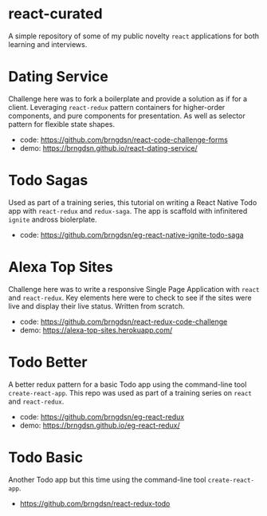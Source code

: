 # react-curated

A simple repository of some of my public novelty `react` applications for both learning and interviews.

# Dating Service

Challenge here was to fork a boilerplate and provide a solution as if for a client. Leveraging `react-redux` pattern containers for higher-order components, and pure components for presentation. As well as selector pattern for flexible state shapes.

  * code: https://github.com/brngdsn/react-code-challenge-forms
  * demo: https://brngdsn.github.io/react-dating-service/

# Todo Sagas

Used as part of a training series, this tutorial on writing a React Native Todo app with `react-redux` and `redux-saga`. The app is scaffold with infinitered `ignite` andross biolerplate.

  * code: https://github.com/brngdsn/eg-react-native-ignite-todo-saga

# Alexa Top Sites

Challenge here was to write a responsive Single Page Application with `react` and `react-redux`. Key elements here were to check to see if the sites were live and display their live status. Written from scratch.

  * code: https://github.com/brngdsn/react-redux-code-challenge
  * demo: https://alexa-top-sites.herokuapp.com/
  
# Todo Better

A better redux pattern for a basic Todo app using the command-line tool `create-react-app`. This repo was used as part of a training series on `react` and `react-redux`.

  * code: https://github.com/brngdsn/eg-react-redux
  * demo: https://brngdsn.github.io/eg-react-redux/

# Todo Basic

Another Todo app but this time using the command-line tool `create-react-app`.

  * https://github.com/brngdsn/react-redux-todo

